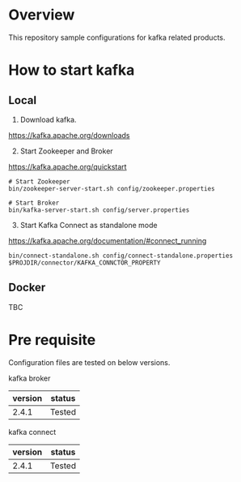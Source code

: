 
# Overview

This repository sample configurations for kafka related products.

# How to start kafka

## Local

1. Download kafka.

https://kafka.apache.org/downloads

2. Start Zookeeper and Broker

https://kafka.apache.org/quickstart

```
# Start Zookeeper
bin/zookeeper-server-start.sh config/zookeeper.properties

# Start Broker
bin/kafka-server-start.sh config/server.properties

```

3. Start Kafka Connect as standalone mode

https://kafka.apache.org/documentation/#connect_running

```
bin/connect-standalone.sh config/connect-standalone.properties $PROJDIR/connector/KAFKA_CONNCTOR_PROPERTY
```

## Docker
TBC

# Pre requisite

Configuration files are tested on below versions.

kafka broker

| version | status |
| ------- | ------ |
| 2.4.1   | Tested |

kafka connect

| version | status |
| ------- | ------ |
| 2.4.1   | Tested |


